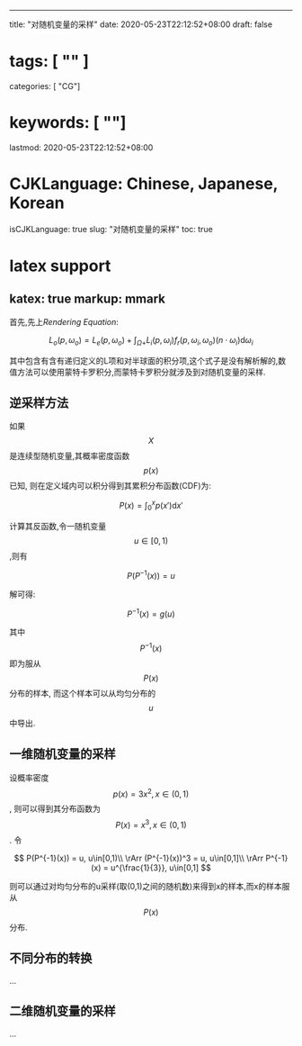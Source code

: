 
---
title: "对随机变量的采样"
date: 2020-05-23T22:12:52+08:00
draft: false
# tags: [ "" ]
categories: [ "CG"]
# keywords: [ ""]
lastmod: 2020-05-23T22:12:52+08:00
# CJKLanguage: Chinese, Japanese, Korean
isCJKLanguage: true
slug: "对随机变量的采样"
toc: true
# latex support
katex: true
markup: mmark
---

首先,先上*Rendering Equation*:

$$
L_o(p,\omega_o) = L_e(p,\omega_o) + \int_{\Omega +}L_i(p,\omega _i)f_r(p,\omega_i,\omega_o)(n \cdot \omega_i) \text{d}\omega_i
$$

其中包含有含有递归定义的L项和对半球面的积分项,这个式子是没有解析解的,数值方法可以使用蒙特卡罗积分,而蒙特卡罗积分就涉及到对随机变量的采样.

## 逆采样方法
如果$$X$$是连续型随机变量,其概率密度函数$$p(x)$$已知, 则在定义域内可以积分得到其累积分布函数(CDF)为:

$$
P(x) = \int_0^x p(x')\text{d}x' 
$$

计算其反函数,令一随机变量$$u \in [0,1)$$,则有

$$
P(P^{-1}(x)) = u
$$

解可得:

$$
P^{-1}(x) = g(u)
$$

其中$$P^{-1}(x)$$即为服从$$P(x)$$分布的样本, 而这个样本可以从均匀分布的$$u$$中导出.


## 一维随机变量的采样

设概率密度$$p(x) = 3x^2, x\in(0,1)$$,
则可以得到其分布函数为$$P(x) = x^3, x\in(0,1)$$.
令

$$
P(P^{-1}(x)) = u, u\in[0,1)\\
\rArr (P^{-1}(x))^3 = u, u\in[0,1]\\
\rArr P^{-1}(x) = u^{\frac{1}{3}}, u\in[0,1]
$$

则可以通过对均匀分布的u采样(取(0,1)之间的随机数)来得到x的样本,而x的样本服从$$P(x)$$分布.

## 不同分布的转换
...
## 二维随机变量的采样
...
